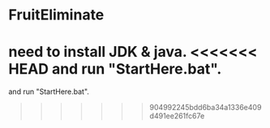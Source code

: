 # FruitEliminate
need to install JDK & java.
<<<<<<< HEAD
and run "StartHere.bat".
=======
and run "StartHere.bat".
>>>>>>> 904992245bdd6ba34a1336e409d491ee261fc67e
